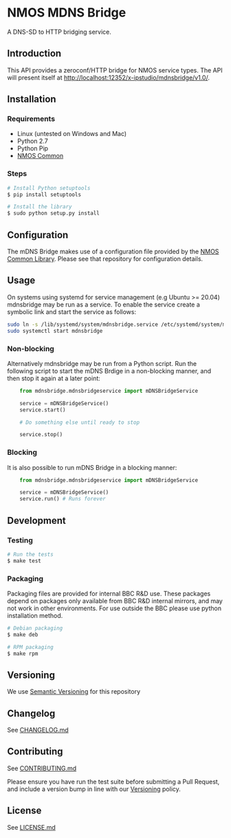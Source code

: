 # NMOS MDNS Bridge

A DNS-SD to HTTP bridging service.

## Introduction

This API provides a zeroconf/HTTP bridge for NMOS service types. The API will present itself at [http://localhost:12352/x-ipstudio/mdnsbridge/v1.0/](http://localhost:12352/x-ipstudio/mdnsbridge/v1.0/).

## Installation

### Requirements

*   Linux (untested on Windows and Mac)
*   Python 2.7
*   Python Pip
*   [NMOS Common](https://github.com/bbc/nmos-common)

### Steps

```bash
# Install Python setuptools
$ pip install setuptools

# Install the library
$ sudo python setup.py install
```

## Configuration

The mDNS Bridge makes use of a configuration file provided by the [NMOS Common Library](https://github.com/bbc/nmos-common). Please see that repository for configuration details.

## Usage

On systems using systemd for service management (e.g Ubuntu >= 20.04) mdnsbridge may be run as a service. To enable the service create a symbolic link and start the service as follows:

```bash
sudo ln -s /lib/systemd/system/mdnsbridge.service /etc/systemd/system/multi-user.target.wants/mdnsbridge.service
sudo systemctl start mdnsbridge
```

### Non-blocking

Alternatively mdnsbridge may be run from a Python script. Run the following script to start the mDNS Brdige in a non-blocking manner, and then stop it again at a later point:

```Python
    from mdnsbridge.mdnsbridgeservice import mDNSBridgeService

    service = mDNSBridgeService()
    service.start()

    # Do something else until ready to stop

    service.stop()
```

### Blocking

It is also possible to run mDNS Bridge in a blocking manner:

```Python
    from mdnsbridge.mdnsbridgeservice import mDNSBridgeService

    service = mDNSBridgeService()
    service.run() # Runs forever
```

## Development

### Testing

```bash
# Run the tests
$ make test
```

### Packaging

Packaging files are provided for internal BBC R&amp;D use.
These packages depend on packages only available from BBC R&amp;D internal mirrors, and may not work in other environments. For use outside the BBC please use python installation method.

```bash
# Debian packaging
$ make deb

# RPM packaging
$ make rpm
```

## Versioning

We use [Semantic Versioning](https://semver.org/) for this repository

## Changelog

See [CHANGELOG.md](CHANGELOG.md)

## Contributing

See [CONTRIBUTING.md](CONTRIBUTING.md)

Please ensure you have run the test suite before submitting a Pull Request, and include a version bump in line with our [Versioning](#versioning) policy.

## License

See [LICENSE.md](LICENSE.md)
